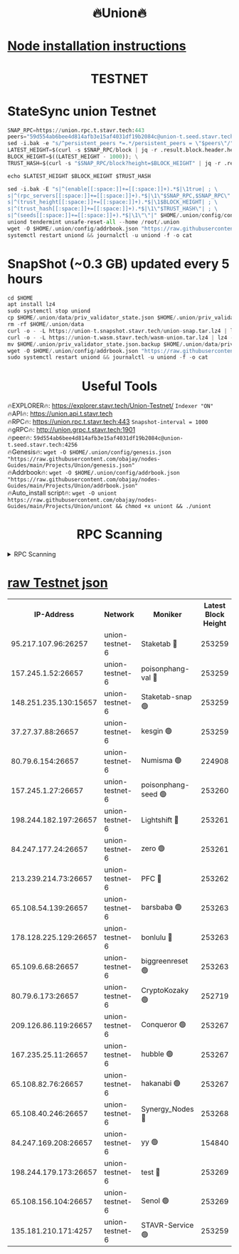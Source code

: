 <h1 align="center"> 🔥Union🔥</h1>

[Node installation instructions](https://github.com/obajay/nodes-Guides/tree/main/Projects/Union)
=

<h1 align="center"> TESTNET</h1>

# StateSync union Testnet
```python
SNAP_RPC=https://union.rpc.t.stavr.tech:443
peers="59d554ab6bee4d814afb3e15af4031df19b2084c@union-t.seed.stavr.tech:4256"
sed -i.bak -e "s/^persistent_peers *=.*/persistent_peers = \"$peers\"/" $HOME/.union/config/config.toml
LATEST_HEIGHT=$(curl -s $SNAP_RPC/block | jq -r .result.block.header.height); \
BLOCK_HEIGHT=$((LATEST_HEIGHT - 1000)); \
TRUST_HASH=$(curl -s "$SNAP_RPC/block?height=$BLOCK_HEIGHT" | jq -r .result.block_id.hash)

echo $LATEST_HEIGHT $BLOCK_HEIGHT $TRUST_HASH

sed -i.bak -E "s|^(enable[[:space:]]+=[[:space:]]+).*$|\1true| ; \
s|^(rpc_servers[[:space:]]+=[[:space:]]+).*$|\1\"$SNAP_RPC,$SNAP_RPC\"| ; \
s|^(trust_height[[:space:]]+=[[:space:]]+).*$|\1$BLOCK_HEIGHT| ; \
s|^(trust_hash[[:space:]]+=[[:space:]]+).*$|\1\"$TRUST_HASH\"| ; \
s|^(seeds[[:space:]]+=[[:space:]]+).*$|\1\"\"|" $HOME/.union/config/config.toml
uniond tendermint unsafe-reset-all --home /root/.union
wget -O $HOME/.union/config/addrbook.json "https://raw.githubusercontent.com/obajay/nodes-Guides/main/Projects/Union/addrbook.json"
systemctl restart uniond && journalctl -u uniond -f -o cat
```
# SnapShot (~0.3 GB) updated every 5 hours
```python
cd $HOME
apt install lz4
sudo systemctl stop uniond
cp $HOME/.union/data/priv_validator_state.json $HOME/.union/priv_validator_state.json.backup
rm -rf $HOME/.union/data
curl -o - -L https://union-t.snapshot.stavr.tech/union-snap.tar.lz4 | lz4 -c -d - | tar -x -C $HOME/.union --strip-components 2
curl -o - -L https://union-t.wasm.stavr.tech/wasm-union.tar.lz4 | lz4 -c -d - | tar -x -C $HOME/.union --strip-components 2
mv $HOME/.union/priv_validator_state.json.backup $HOME/.union/data/priv_validator_state.json
wget -O $HOME/.union/config/addrbook.json "https://raw.githubusercontent.com/obajay/nodes-Guides/main/Projects/Union/addrbook.json"
sudo systemctl restart uniond && journalctl -u uniond -f -o cat
```
 <h1 align="center"> Useful Tools</h1>
 
🔥EXPLORER🔥: https://explorer.stavr.tech/Union-Testnet/        `Indexer "ON"` \
🔥API🔥:      https://union.api.t.stavr.tech \
🔥RPC🔥:      https://union.rpc.t.stavr.tech:443              `Snapshot-interval = 1000` \
🔥gRPC🔥:     http://union.grpc.t.stavr.tech:1901 \
🔥peer🔥:     `59d554ab6bee4d814afb3e15af4031df19b2084c@union-t.seed.stavr.tech:4256` \
🔥Genesis🔥:     `wget -O $HOME/.union/config/genesis.json "https://raw.githubusercontent.com/obajay/nodes-Guides/main/Projects/Union/genesis.json"` \
🔥Addrbook🔥: ```wget -O $HOME/.union/config/addrbook.json "https://raw.githubusercontent.com/obajay/nodes-Guides/main/Projects/Union/addrbook.json"``` \
🔥Auto_install script🔥:  `wget -O uniont https://raw.githubusercontent.com/obajay/nodes-Guides/main/Projects/Union/uniont && chmod +x uniont && ./uniont`

<h1 align="center"> RPC Scanning</h1>

<details>
<summary>RPC Scanning</summary>

<h2 align="center"> We scan nodes in real time every 4 hours. And we provide the final result of RPC endpoints.
We cannot influence the operation of these nodes in any way. </h2>


```python
If Voting Power is higher than 0 --> then the Node is a validator of the network and may be subject to attack and be a potential threat to the chain.
```
```python
We marked such validators with a red symbol
```

</details>

[raw Testnet json](https://rpc-check.uniont.stavr.tech/uniont/rpc-uniont-result.json)
=



<table><tr><th>IP-Address</th><th>Network</th><th>Moniker</th><th>Latest Block Height</th><th>Earliest Block Height</th><th>Catching Up</th><th>Tx Index</th><th>Voting Power</th><th>Scan Time</th></tr><tr><td>95.217.107.96:26257</td><td>union-testnet-6</td><td>Staketab 🔴</td><td>253259</td><td>1</td><td>False</td><td>on</td><td>1000002</td><td>2024-03-01T07:54:37.488305070UTC</td></tr><tr><td>157.245.1.52:26657</td><td>union-testnet-6</td><td>poisonphang-val 🔴</td><td>253259</td><td>1</td><td>False</td><td>on</td><td>1000000</td><td>2024-03-01T07:54:38.074100472UTC</td></tr><tr><td>148.251.235.130:15657</td><td>union-testnet-6</td><td>Staketab-snap 🟢</td><td>253259</td><td>1</td><td>False</td><td>on</td><td>0</td><td>2024-03-01T07:54:38.627057524UTC</td></tr><tr><td>37.27.37.88:26657</td><td>union-testnet-6</td><td>kesgin 🟢</td><td>253259</td><td>1</td><td>False</td><td>on</td><td>0</td><td>2024-03-01T07:54:38.967164497UTC</td></tr><tr><td>80.79.6.154:26657</td><td>union-testnet-6</td><td>Numisma 🟢</td><td>224908</td><td>1</td><td>False</td><td>on</td><td>0</td><td>2024-03-01T07:54:43.436983009UTC</td></tr><tr><td>157.245.1.27:26657</td><td>union-testnet-6</td><td>poisonphang-seed 🟢</td><td>253260</td><td>1</td><td>False</td><td>on</td><td>0</td><td>2024-03-01T07:54:44.040768799UTC</td></tr><tr><td>198.244.182.197:26657</td><td>union-testnet-6</td><td>Lightshift 🔴</td><td>253261</td><td>1</td><td>False</td><td>on</td><td>1000000</td><td>2024-03-01T07:54:46.364797517UTC</td></tr><tr><td>84.247.177.24:26657</td><td>union-testnet-6</td><td>zero 🟢</td><td>253261</td><td>1</td><td>False</td><td>on</td><td>0</td><td>2024-03-01T07:54:52.921802614UTC</td></tr><tr><td>213.239.214.73:26657</td><td>union-testnet-6</td><td>PFC 🔴</td><td>253262</td><td>1</td><td>False</td><td>on</td><td>1000001</td><td>2024-03-01T07:54:57.225420419UTC</td></tr><tr><td>65.108.54.139:26657</td><td>union-testnet-6</td><td>barsbaba 🟢</td><td>253263</td><td>1</td><td>False</td><td>on</td><td>0</td><td>2024-03-01T07:54:57.577511620UTC</td></tr><tr><td>178.128.225.129:26657</td><td>union-testnet-6</td><td>bonlulu 🔴</td><td>253263</td><td>1</td><td>False</td><td>on</td><td>1000000</td><td>2024-03-01T07:54:58.229656386UTC</td></tr><tr><td>65.109.6.68:26657</td><td>union-testnet-6</td><td>biggreenreset 🟢</td><td>253263</td><td>1</td><td>False</td><td>on</td><td>0</td><td>2024-03-01T07:54:58.548541913UTC</td></tr><tr><td>80.79.6.173:26657</td><td>union-testnet-6</td><td>CryptoKozaky 🟢</td><td>252719</td><td>1</td><td>False</td><td>on</td><td>0</td><td>2024-03-01T07:55:01.099935837UTC</td></tr><tr><td>209.126.86.119:26657</td><td>union-testnet-6</td><td>Conqueror 🟢</td><td>253267</td><td>1</td><td>False</td><td>on</td><td>0</td><td>2024-03-01T07:55:22.168874237UTC</td></tr><tr><td>167.235.25.11:26657</td><td>union-testnet-6</td><td>hubble 🟢</td><td>253267</td><td>1</td><td>False</td><td>on</td><td>0</td><td>2024-03-01T07:55:26.459769993UTC</td></tr><tr><td>65.108.82.76:26657</td><td>union-testnet-6</td><td>hakanabi 🟢</td><td>253267</td><td>1</td><td>False</td><td>on</td><td>0</td><td>2024-03-01T07:55:26.812123498UTC</td></tr><tr><td>65.108.40.246:26657</td><td>union-testnet-6</td><td>Synergy_Nodes 🔴</td><td>253268</td><td>1</td><td>False</td><td>on</td><td>1000001</td><td>2024-03-01T07:55:33.246136687UTC</td></tr><tr><td>84.247.169.208:26657</td><td>union-testnet-6</td><td>yy 🟢</td><td>154840</td><td>1</td><td>False</td><td>on</td><td>0</td><td>2024-03-01T07:55:33.547004193UTC</td></tr><tr><td>198.244.179.173:26657</td><td>union-testnet-6</td><td>test 🔴</td><td>253269</td><td>1</td><td>False</td><td>on</td><td>1</td><td>2024-03-01T07:55:35.860939073UTC</td></tr><tr><td>65.108.156.104:26657</td><td>union-testnet-6</td><td>Senol 🟢</td><td>253269</td><td>1</td><td>False</td><td>on</td><td>0</td><td>2024-03-01T07:55:36.190642505UTC</td></tr><tr><td>135.181.210.171:4257</td><td>union-testnet-6</td><td>STAVR-Service 🟢</td><td>253259</td><td>252001</td><td>False</td><td>on</td><td>0</td><td>2024-03-01T07:54:38.396351164UTC</td></tr></table>
